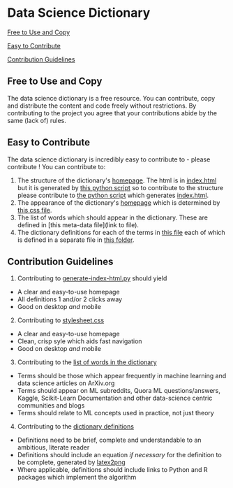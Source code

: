 # Data Science Dictionary

[Free to Use and Copy](#free-to-distribute-and-copy)

[Easy to Contribute](#easy-to-contribute)

[Contribution Guidelines](#contribution-guidelines)

## Free to Use and Copy

The data science dictionary is a free resource. You can contribute, copy and distribute the content and code freely without restrictions. By contributing to the project you agree that your contributions abide by the same (lack of) rules.

## Easy to Contribute

The data science dictionary is incredibly easy to contribute to - please contribute ! You can contribute to:

1. The structure of the dictionary's [homepage](http://roopsmall.github.io/data-science-dictionary/). The html is in [index.html](https://github.com/roopsmall/data-science-dictionary/blob/gh-pages/index.html) but it is generated by [this python script]() so to contribute to the structure please contribute to [the python script]() which generates [index.html](https://github.com/roopsmall/data-science-dictionary/blob/gh-pages/index.html).
2. The appearance of the dictionary's [homepage](http://roopsmall.github.io/data-science-dictionary/) which is determined by [this css file](https://github.com/roopsmall/data-science-dictionary/blob/gh-pages/stylesheet.css).
3. The list of words which should appear in the dictionary. These are defined in [this meta-data file](link to file).
3. The dictionary definitions for each of the terms in [this file]() each of which is defined in a separate file in [this folder]().

## Contribution Guidelines

1. Contributing to [generate-index-html.py]() should yield
  * A clear and easy-to-use homepage
  * All definitions 1 and/or 2 clicks away
  * Good on desktop _and_ mobile

2. Contributing to [stylesheet.css](https://github.com/roopsmall/data-science-dictionary/blob/gh-pages/stylesheet.css)
  * A clear and easy-to-use homepage
  * Clean, crisp syle which aids fast navigation
  * Good on desktop _and_ mobile

3. Contributing to the [list of words in the dictionary]()
  * Terms should be those which appear frequently in machine learning and data science articles on ArXiv.org
  * Terms should appear on ML subreddits, Quora ML questions/answers, Kaggle, Scikit-Learn Documentation and other data-science centric communities and blogs
  * Terms should relate to ML concepts used in practice, not just theory 

4. Contributing to the [dictionary definitions]()
  * Definitions need to be brief, complete and understandable to an ambitious, literate reader
  * Definitions should include an equation _if necessary_ for the definition to be complete, generated by [latex2png](website)
  * Where applicable, definitions should include links to Python and R packages which implement the algorithm

